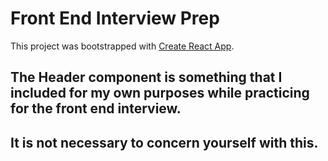 # Front End Interview Prep

This project was bootstrapped with [Create React App](https://github.com/facebook/create-react-app).

## The Header component is something that I included for my own purposes while practicing for the front end interview. 
## It is not necessary to concern yourself with this. 
